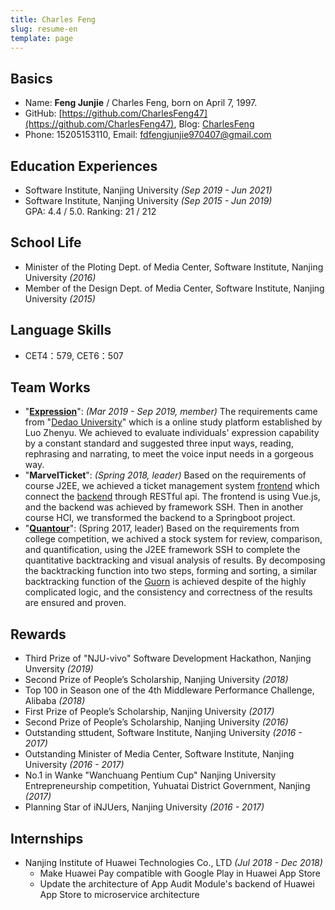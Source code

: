 ```yaml
---
title: Charles Feng
slug: resume-en
template: page
---
```


## Basics

- Name: **Feng Junjie** / Charles Feng, born on April 7, 1997.
- GitHub: [https://github.com/CharlesFeng47](https://github.com/CharlesFeng47), Blog: [CharlesFeng](https://charlesfeng.cn)
- Phone: 15205153110, Email: [fdfengjunjie970407@gmail.com](fdfengjunjie970407@gmail.com)

## Education Experiences

- Software Institute, Nanjing University _(Sep 2019 - Jun 2021)_
- Software Institute, Nanjing University _(Sep 2015 - Jun 2019)_<br/>
  GPA: 4.4 / 5.0. Ranking: 21 / 212

## School Life

- Minister of the Ploting Dept. of Media Center, Software Institute, Nanjing University _(2016)_
- Member of the Design Dept. of Media Center, Software Institute, Nanjing University _(2015)_

## Language Skills

+ CET4：579, CET6：507

## Team Works

- "**[Expression](http://parclabcn.com)**": _(Mar 2019 - Sep 2019, member)_ The requirements came from "[Dedao University](https://www.igetget.com)" which is a online study platform established by Luo Zhenyu. We achieved to evaluate individuals' expression capability by a constant standard and suggested three input ways, reading, rephrasing and narrating, to meet the voice input needs in a gorgeous way.
- "**MarvelTicket**": _(Spring 2018, leader)_ Based on the requirements of course J2EE, 
  we achieved a ticket management system [frontend](https://github.com/CharlesFeng47/MarvelTicket) which connect the [backend](https://github.com/CharlesFeng47/TicketsManagementSystem) through RESTful api. The frontend is using Vue.js, and the backend was achieved by framework SSH. Then in another course HCI, we transformed the backend to a Springboot project. 
- "**[Quantour](https://github.com/NJUASI/Quantour)**": (Spring 2017, leader) Based on the requirements from college competition, we achived a stock system for review, comparison, and quantification, using the J2EE framework SSH to complete the quantitative backtracking and visual analysis of results.  By decomposing the backtracking function into two steps, forming and sorting, a similar backtracking  function of the [Guorn](https://guorn.com)  is achieved despite of the highly complicated logic, and the consistency and correctness of the results are ensured and proven.

## Rewards

- Third Prize of "NJU-vivo" Software Development Hackathon, Nanjing Unversity _(2019)_
- Second Prize of People’s Scholarship, Nanjing University _(2018)_
- Top 100 in Season one of the 4th Middleware Performance Challenge, Alibaba _(2018)_
- First Prize of People’s Scholarship, Nanjing University _(2017)_
- Second Prize of People’s Scholarship, Nanjing University _(2016)_
- Outstanding sttudent, Software Institute, Nanjing University _(2016 - 2017)_
- Outstanding Minister of Media Center, Software Institute, Nanjing University _(2016 - 2017)_
- No.1 in Wanke "Wanchuang Pentium Cup" Nanjing University Entrepreneurship competition,  Yuhuatai District Government, Nanjing _(2017)_
- Planning Star of iNJUers, Nanjing University _(2016 - 2017)_

##  Internships

+ Nanjing Institute of Huawei Technologies Co., LTD _(Jul 2018 - Dec 2018)_
  + Make Huawei Pay compatible with Google Play in Huawei App Store
  + Update the architecture of App Audit Module's backend of Huawei App Store to microservice architecture